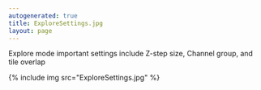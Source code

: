 ```yaml
---
autogenerated: true
title: ExploreSettings.jpg
layout: page
---
```


Explore mode important settings include Z-step size, Channel group, and
tile overlap

{% include img src="ExploreSettings.jpg" %}

